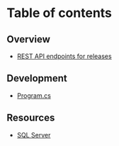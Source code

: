 # Table of contents

## Overview

* [REST API endpoints for releases](README.md)

## Development

* [Program.cs](development/program.cs.md)

## Resources

* [SQL Server](https://learn.microsoft.com/en-us/sql/sql-server/sql-docs-navigation-guide?view=sql-server-ver16)

